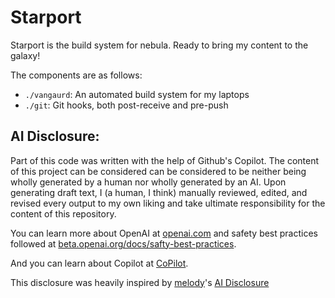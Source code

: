 # Starport 

Starport is the build system for nebula. Ready to bring my content to the galaxy!

The components are as follows:
- `./vangaurd`: An automated build system for my laptops
- `./git`: Git hooks, both post-receive and pre-push

## AI Disclosure:

Part of this code was written with the help of Github's Copilot.
The content of this project can be considered can be considered to be neither being wholly generated by a human nor wholly generated by an AI. Upon generating draft text, I (a human, I think) manually reviewed, edited, and revised every output to my own liking and take ultimate responsibility for the content of this repository.

You can learn more about OpenAI at [openai.com](https://openai.com/) and safety best practices followed at [beta.openai.org/docs/safty-best-practices](https://beta.openai.com/docs/safety-best-practices).

And you can learn about Copilot at [CoPilot](https://copilot.github.com/).

This disclosure was heavily inspired by [melody](https://melody.dev)'s [AI Disclosure](https://melody.dev/ai/)